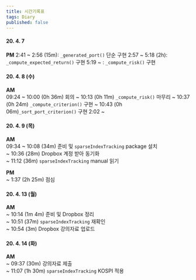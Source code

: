 ```yaml
---
title: 시간기록표
tags: Diary
published: false
---
```


<!--more-->


#### 20. 4. 7  
**PM**
2:41 ~ 2:56 (15m): `_generated_port()` 단순 구현
2:57 ~ 5:18 (2h): `_compute_expected_return()` 구현
5:19 ~ : `_compute_risk()` 구현


#### 20. 4. 8 (수)
**AM**  
09:24 ~ 10:00 (0h 36m) 회의
~ 10:13 (0h 11m) `_compute_risk()` 마무리
~ 10:37 (0h 24m) `_compute_criterion()` 구현
~ 10:43 (0h 06m)`_sort_port_criterion()` 구현
2:02 ~ 


#### 20. 4. 9 (목)
**AM**  
09:34 ~ 10:08 (34m) 준비 및 `sparseIndexTracking` package 설치  
~ 10:36 (28m) Dropbox 계정 받아 동기화  
~ 11:12 (36m) `sparseIndexTracking` manual 읽기

**PM**  
\~ 1:37 (2h 25m) 점심  


#### 20. 4. 13 (월)
**AM**  
~ 10:14 (1m 4m) 준비 및 Dropbox 정리  
~ 10:51 (37m) `sparseIndexTracking` 재확인  
~ 10:54 (3m) Dropbox 강의자료 업로드  


#### 20. 4. 14 (화)
**AM**  
~ 09:37 (30m) 강의자료 제출  
~ 11:07 (1h 30m) `sparseIndexTracking` KOSPI 적용  
